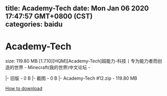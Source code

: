 
title: Academy-Tech
date: Mon Jan 06 2020 17:47:57 GMT+0800 (CST)    
categories: baidu
---

# Academy-Tech
size: 119.80 MB
 [1.7.10][HQM][Academy-Tech]超能力-科技丨专为能力者而创造的世界 - Minecraft(我的世界)中文论坛 -
 
|- 旧版 - 0 B
|- 截图 - 0 B
|- Academy-Tech #12.zip - 119.80 MB

[How to download](https://bpcam.bemobtrk.com/go/2ceec3aa-1ca2-46d6-b9ff-aaa5c184517c?jno=5108)